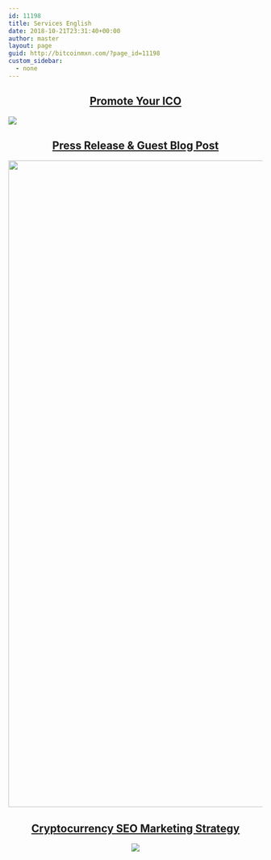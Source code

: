 ```yaml
---
id: 11198
title: Services English
date: 2018-10-21T23:31:40+00:00
author: master
layout: page
guid: http://bitcoinmxn.com/?page_id=11198
custom_sidebar:
  - none
---
```

<h2 style="text-align: center;">
  <a href="http://bitcoinmxn.com/promote-your-ico/">Promote Your ICO</a>
</h2>

[<img class="aligncenter" src="https://i.imgur.com/de0lIre.png" />](http://bitcoinmxn.com/promote-your-ico/)

## 

<h2 style="text-align: center;">
  <a href="http://bitcoinmxn.com/press-release-guest-blog-post/">Press Release & Guest Blog Post</a>
</h2>

<p style="text-align: center;">
  <a href="http://bitcoinmxn.com/press-release-guest-blog-post/"><img class="aligncenter" src="https://i.imgur.com/3QT3TRX.png" alt="" width="1280" height="1280" /></a>
</p>

<h2 style="text-align: center;">
  <a href="http://bitcoinmxn.com/cryptocurrency-seo-marketing-strategy/">Cryptocurrency SEO Marketing Strategy</a>
</h2>

<p style="text-align: center;">
  <a href="http://bitcoinmxn.com/cryptocurrency-seo-marketing-strategy/"><img src="https://i.imgur.com/Wz1s9O6.png" /></a>
</p>
